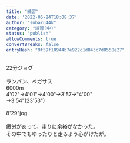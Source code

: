```yaml
---
title: "練習"
date: '2022-05-24T18:08:37'
author: "subaru44k"
category: "練習(中)"
status: "publish"
allowComments: true
convertBreaks: false
entryHash: "9f59f10944b7e922c1d843c7d8558e27"
---
```

22分ジョグ<br>
<br>
ランパン、ペガサス<br>
6000m<br>
4'02"→4'01"→4'00"→3'57→"4'00"<br>
→3'54"(23'53")<br>
<br>
8'29"jog<br>
<br>
疲労があって、走りに余裕がなかった。<br>
その中でもゆったりと走るよう心がけたが。
